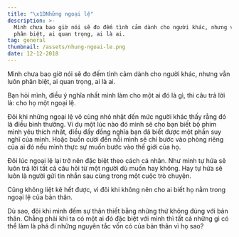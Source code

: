 ```yaml
---
title: "\x1DNhững ngoại lệ"
description: >-
  Mình chưa bao giờ nói sẽ đo đếm tình cảm dành cho người khác, nhưng vẫn luôn
  phân biệt, ai quan trọng, ai là ai.
tag: general
thumbnail: /assets/nhung-ngoai-le.png
date: 12-12-2018
---
```

Mình chưa bao giờ nói sẽ đo đếm tình cảm dành cho người khác, nhưng vẫn luôn phân biệt, ai quan trọng, ai là ai.

Bạn hỏi mình, điều ý nghĩa nhất mình làm cho một ai đó là gì, thì câu trả lời là: cho họ một ngoại lệ.

Đôi khi những ngoại lệ vô cùng nhỏ nhặt đến mức người khác thấy rằng đó là điều bình thường. Ví dụ một lúc nào đó mình sẽ cho bạn biết bộ phim mình yêu thích nhất, điều đấy đồng nghĩa bạn đã biết được một phần suy nghĩ của mình. Hoặc buồn cười đến nỗi mình sẽ chỉ bước vào phòng riêng của ai đó nếu mình thực sự muốn bước vào thế giới của họ.

Đôi lúc ngoại lệ lại trở nên đặc biệt theo cách cá nhân. Như mình tự hứa sẽ luôn trả lời tất cả câu hỏi từ một người dù muốn hay không. Hay tự hứa sẽ luôn là người gửi tin nhắn sau cùng trong một cuộc trò chuyện.

Cũng không liệt kê hết được, vì đôi khi không nên cho ai biết họ nằm trong ngoại lệ của bản thân.

Dù sao, đôi khi mình đếm sự thân thiết bằng những thứ không đúng với bản thân. Chẳng phải khi ta có một ai đó đặc biệt với mình thì tất cả những gì có thể làm là phá đi những nguyên tắc vốn có của bản thân vì họ sao?
